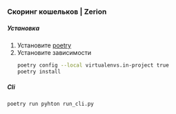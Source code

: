 ### Скоринг кошельков | Zerion

##### Установка
1. Установите [poetry](https://python-poetry.org/docs/)
2. Установите зависимости
    ```bash
    poetry config --local virtualenvs.in-project true
    poetry install
    ```

##### Cli
```bash
poetry run pyhton run_cli.py
```

